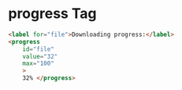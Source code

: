 # progress Tag

```html
<label for="file">Downloading progress:</label>
<progress 
    id="file" 
    value="32" 
    max="100"
    > 
    32% </progress>
```